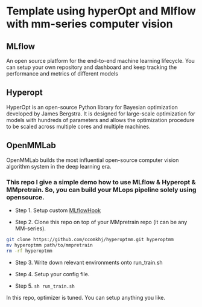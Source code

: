 # Template using hyperOpt and Mlflow with mm-series computer vision

## MLflow
An open source platform for the end-to-end machine learning lifecycle.
You can setup your own repository and dashboard and keep tracking the performance and metrics of different models

## Hyperopt
HyperOpt is an open-source Python library for Bayesian optimization developed by James Bergstra. It is designed for large-scale optimization for models with hundreds of parameters and allows the optimization procedure to be scaled across multiple cores and multiple machines.

## OpenMMLab
OpenMMLab builds the most influential open-source computer vision algorithm system in the deep learning era. 

### This repo I give a simple demo how to use MLflow & Hyperopt & MMpretrain. So, you can build your MLops pipeline solely using opensource.

- Step 1.
Setup custom [MLflowHook](https://github.com/ccomkhj/MlflowLoggerhook)

- Step 2.
Clone this repo on top of your MMpretrain repo (it can be any MM-series).
```bash
git clone https://github.com/ccomkhj/hyperoptmm.git hyperoptmm
mv hyperoptmm path/to/mmpretrain
rm -rf hyperoptmm
```

- Step 3.
Write down relevant environments onto run_train.sh

- Step 4. 
Setup your config file.

- Step 5.
`sh run_train.sh`

In this repo, optimizer is tuned. You can setup anything you like.